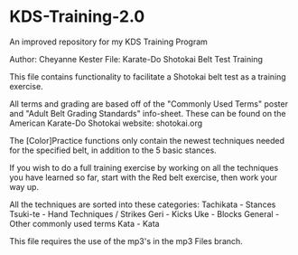 # KDS-Training-2.0
An improved repository for my KDS Training Program

Author: Cheyanne Kester File: Karate-Do Shotokai Belt Test Training

This file contains functionality to facilitate a Shotokai belt test as a training exercise.

All terms and grading are based off of the "Commonly Used Terms" poster and "Adult Belt Grading Standards" info-sheet. These can be found on the American Karate-Do Shotokai website: shotokai.org

The [Color]Practice functions only contain the newest techniques needed for the specified belt, in addition to the 5 basic stances.

If you wish to do a full training exercise by working on all the techniques you have learned so far, start with the Red belt exercise, then work your way up.

All the techniques are sorted into these categories: Tachikata - Stances Tsuki-te - Hand Techniques / Strikes Geri - Kicks Uke - Blocks General - Other commonly used terms Kata - Kata

This file requires the use of the mp3's in the mp3 Files branch. 
